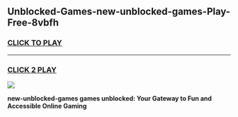 
## Unblocked-Games-new-unblocked-games-Play-Free-8vbfh
<h3>
<a href="https://premium76.site?title=new-unblocked-games&ref=18A1">CLICK TO PLAY</a></h3>
<hr>

<h3>
<a href="https://premium76.site?title=new-unblocked-games&ref=18A1">CLICK 2 PLAY</a>
  
</h3>

<a href="https://premium76.site?title=new-unblocked-games&ref=18A1"><img src="https://clearcache.store/games.png"></a>


**new-unblocked-games games unblocked: Your Gateway to Fun and Accessible Online Gaming**
